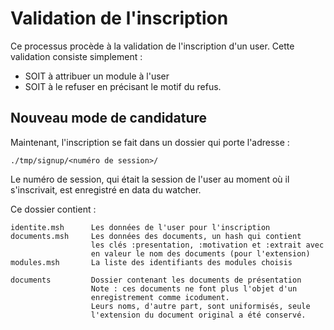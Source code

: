 # Validation de l'inscription

Ce processus procède à la validation de l'inscription d'un user. Cette validation consiste simplement :

* SOIT à attribuer un module à l'user
* SOIT à le refuser en précisant le motif du refus.

## Nouveau mode de candidature

Maintenant, l'inscription se fait dans un dossier qui porte l'adresse :

    ./tmp/signup/<numéro de session>/

Le numéro de session, qui était la session de l'user au moment où il s'inscrivait, est enregistré en data du watcher.

Ce dossier contient :

    identite.msh      Les données de l'user pour l'inscription
    documents.msh     Les données des documents, un hash qui contient
                      les clés :presentation, :motivation et :extrait avec
                      en valeur le nom des documents (pour l'extension)
    modules.msh       La liste des identifiants des modules choisis

    documents         Dossier contenant les documents de présentation
                      Note : ces documents ne font plus l'objet d'un
                      enregistrement comme icodument.
                      Leurs noms, d'autre part, sont uniformisés, seule
                      l'extension du document original a été conservé.
